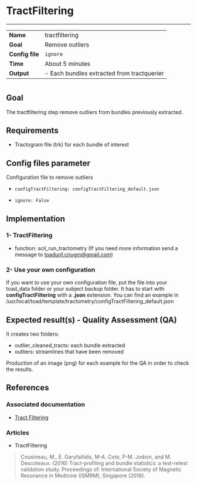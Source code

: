 # TractFiltering
---

|                |                                                       |
|----------------|-------------------------------------------------------|
|**Name**        | tractfiltering                                    |
|**Goal**        | Remove outliers |
|**Config file** | `ignore`|
|**Time**        | About 5 minutes                                         |
|**Output**      | -  Each bundles extracted from tractquerier <br>|

#

## Goal

The tractfiltering step remove outliers from bundles previously extracted.

## Requirements

- Tractogram file (trk) for each bundle of interest

## Config files parameter

Configuration file to remove outliers

- `configTractFiltering: configTractFiltering_default.json`

- `ignore: False`

## Implementation

### 1- TractFiltering

- function: scil_run_tractometry (If you need more information send a message to toadunf.criugm@gmail.com)

### 2- Use your own configuration

If you want to use your own configuration file, put the file into your toad_data folder or your subject backup folder. It has to start with **configTractFiltering** with a **.json** extension. You can find an example in /usr/local/toad/template/tractometry/configTractFiltering_default.json

## Expected result(s) - Quality Assessment (QA)

It creates two folders:

- outlier_cleaned_tracts: each bundle extracted
- outliers: streamlines that have been removed

Production of an image (png) for each example for the QA in order to check the results.

## References

### Associated documentation

- <a href="http://scil.dinf.usherbrooke.ca/wp-content/papers/cote-etal-ismrm15.pdf" target="_blank">Tract Filtering</a>

### Articles 

- TractFiltering

> Cousineau, M., E. Garyfallidis, M-A. Cote, P-M. Jodoin, and M. Descoteaux. (2016) Tract-profiling and bundle statistics: a test-retest validation study. Proceedings of: International Society of Magnetic Resonance in Medicine (ISMRM), Singapore (2016).


